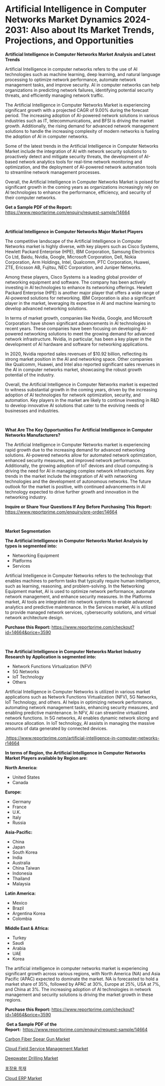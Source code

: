 <p><h1>Artificial Intelligence in Computer Networks Market Dynamics 2024-2031: Also about Its Market Trends, Projections, and Opportunities</h1></p><p><strong>Artificial Intelligence in Computer Networks Market Analysis and Latest Trends</strong></p>
<p><p>Artificial Intelligence in computer networks refers to the use of AI technologies such as machine learning, deep learning, and natural language processing to optimize network performance, automate network management tasks, and improve security. AI in computer networks can help organizations in predicting network failures, identifying potential security threats, and efficiently managing network traffic.</p><p>The Artificial Intelligence in Computer Networks Market is experiencing significant growth with a projected CAGR of 9.00% during the forecast period. The increasing adoption of AI-powered network solutions in various industries such as IT, telecommunications, and BFSI is driving the market growth. Additionally, the rising demand for advanced network management solutions to handle the increasing complexity of modern networks is fueling the adoption of AI in computer networks.</p><p>Some of the latest trends in the Artificial Intelligence in Computer Networks Market include the integration of AI with network security solutions to proactively detect and mitigate security threats, the development of AI-based network analytics tools for real-time network monitoring and optimization, and the deployment of AI-powered network automation tools to streamline network management processes.</p><p>Overall, the Artificial Intelligence in Computer Networks Market is poised for significant growth in the coming years as organizations increasingly rely on AI technologies to enhance the performance, efficiency, and security of their computer networks.</p></p>
<p><strong>Get a Sample PDF of the Report:&nbsp;</strong> <a href="https://www.reportprime.com/enquiry/request-sample/14664">https://www.reportprime.com/enquiry/request-sample/14664</a></p>
<p>&nbsp;</p>
<p><strong>Artificial Intelligence in Computer Networks Major Market Players</strong></p>
<p><p>The competitive landscape of the Artificial Intelligence in Computer Networks market is highly diverse, with key players such as Cisco Systems, Hewlett Packard Enterprise (HPE), IBM Corporation, Samsung Electronics Co Ltd, Baidu, Nvidia, Google, Microsoft Corporation, Dell, Nokia Corporation, Arm Holdings, Intel, Qualcomm, PTC Corporation, Huawei, ZTE, Ericsson AB, Fujitsu, NEC Corporation, and Juniper Networks.</p><p>Among these players, Cisco Systems is a leading global provider of networking equipment and software. The company has been actively investing in AI technologies to enhance its networking offerings. Hewlett Packard Enterprise (HPE) is another major player that offers a wide range of AI-powered solutions for networking. IBM Corporation is also a significant player in the market, leveraging its expertise in AI and machine learning to develop advanced networking solutions.</p><p>In terms of market growth, companies like Nvidia, Google, and Microsoft Corporation have shown significant advancements in AI technologies in recent years. These companies have been focusing on developing AI-powered networking solutions to meet the growing demand for advanced network infrastructure. Nvidia, in particular, has been a key player in the development of AI hardware and software for networking applications.</p><p>In 2020, Nvidia reported sales revenues of $10.92 billion, reflecting its strong market position in the AI and networking space. Other companies like Qualcomm, Huawei, and Intel also reported significant sales revenues in the AI in computer networks market, showcasing the robust growth potential of the industry.</p><p>Overall, the Artificial Intelligence in Computer Networks market is expected to witness substantial growth in the coming years, driven by the increasing adoption of AI technologies for network optimization, security, and automation. Key players in the market are likely to continue investing in R&D to develop innovative AI solutions that cater to the evolving needs of businesses and industries.</p></p>
<p>&nbsp;</p>
<p><strong>What Are The Key Opportunities For Artificial Intelligence in Computer Networks Manufacturers?</strong></p>
<p><p>The Artificial Intelligence in Computer Networks market is experiencing rapid growth due to the increasing demand for advanced networking solutions. AI-powered networks allow for automated network optimization, enhanced security measures, and improved network performance. Additionally, the growing adoption of IoT devices and cloud computing is driving the need for AI in managing complex network infrastructures. Key trends in the market include the integration of AI with networking technologies and the development of autonomous networks. The future outlook for the market is positive, with continued advancements in AI technology expected to drive further growth and innovation in the networking industry.</p></p>
<p><strong>Inquire or Share Your Questions If Any Before Purchasing This Report:</strong> <a href="https://www.reportprime.com/enquiry/pre-order/14664">https://www.reportprime.com/enquiry/pre-order/14664</a></p>
<p>&nbsp;</p>
<p><strong>Market Segmentation</strong></p>
<p><strong>The Artificial Intelligence in Computer Networks Market Analysis by types is segmented into:</strong></p>
<p><ul><li>Networking Equipment</li><li>Platforms</li><li>Services</li></ul></p>
<p><p>Artificial Intelligence in Computer Networks refers to the technology that enables machines to perform tasks that typically require human intelligence, such as learning, reasoning, and problem-solving. In the Networking Equipment market, AI is used to optimize network performance, automate network management, and enhance security measures. In the Platforms market, AI tools are integrated into network systems to enable advanced analytics and predictive maintenance. In the Services market, AI is utilized to provide managed network services, cybersecurity solutions, and virtual network architecture design.</p></p>
<p><strong>Purchase this Report:&nbsp;</strong><a href="https://www.reportprime.com/checkout?id=14664&price=3590">https://www.reportprime.com/checkout?id=14664&price=3590</a></p>
<p>&nbsp;</p>
<p><strong>The Artificial Intelligence in Computer Networks Market Industry Research by Application is segmented into:</strong></p>
<p><ul><li>Network Functions Virtualization (NFV)</li><li>5G Networks</li><li>IoT Technology</li><li>Others</li></ul></p>
<p><p>Artificial Intelligence in Computer Networks is utilized in various market applications such as Network Functions Virtualization (NFV), 5G Networks, IoT Technology, and others. AI helps in optimizing network performance, automating network management tasks, enhancing security measures, and enabling predictive maintenance. In NFV, AI can streamline virtualized network functions. In 5G networks, AI enables dynamic network slicing and resource allocation. In IoT technology, AI assists in managing the massive amounts of data generated by connected devices.</p></p>
<p><a href="https://www.reportprime.com/artificial-intelligence-in-computer-networks-r14664">&nbsp;https://www.reportprime.com/artificial-intelligence-in-computer-networks-r14664</a></p>
<p><strong>In terms of Region, the Artificial Intelligence in Computer Networks Market Players available by Region are:</strong></p>
<p>
    <p> <strong> North America: </strong>
        <ul>
            <li>United States</li>
            <li>Canada</li>
        </ul>
        </p> 
    <p> <strong> Europe: </strong>
        <ul>
            <li>Germany</li>
            <li>France</li>
            <li>U.K.</li>
            <li>Italy</li>
            <li>Russia</li>
        </ul>
        </p> 
    <p> <strong> Asia-Pacific: </strong>
        <ul>
            <li>China</li>
            <li>Japan</li>
            <li>South Korea</li>
            <li>India</li>
            <li>Australia</li>
            <li>China Taiwan</li>
            <li>Indonesia</li>
            <li>Thailand</li>
            <li>Malaysia</li>
        </ul>
        </p> 
    <p> <strong> Latin America: </strong>
        <ul>
            <li>Mexico</li>
            <li>Brazil</li>
            <li>Argentina Korea</li>
            <li>Colombia</li>
        </ul>
        </p> 
    <p> <strong> Middle East & Africa: </strong>
        <ul>
            <li>Turkey</li>
            <li>Saudi</li>
            <li>Arabia</li>
            <li>UAE</li>
            <li>Korea</li>
        </ul>
    </p>
    </p>
<p><p>The artificial intelligence in computer networks market is experiencing significant growth across various regions, with North America (NA) and Asia Pacific (APAC) expected to dominate the market. NA is forecasted to hold a market share of 35%, followed by APAC at 30%, Europe at 25%, USA at 7%, and China at 3%. The increasing adoption of AI technologies in network management and security solutions is driving the market growth in these regions.</p></p>
<p><strong>Purchase this Report: </strong><a href="https://www.reportprime.com/checkout?id=14664&price=3590">https://www.reportprime.com/checkout?id=14664&price=3590</a></p>
<p>&nbsp;<strong>Get a Sample PDF of the Report:&nbsp;&nbsp;</strong><a href="https://www.reportprime.com/enquiry/request-sample/14664">https://www.reportprime.com/enquiry/request-sample/14664</a></p>
<p><strong></strong></p>
<p><p><a href="https://medium.com/@daveblock38/insights-into-the-carbon-fiber-spear-gun-market-market-players-market-size-geographical-regions-b5305a8fccc8">Carbon Fiber Spear Gun Market</a></p><p><a href="https://issuu.com/reportprime-2/docs/cloud-field-service-management-market-size-2030.pp">Cloud Field Service Management Market</a></p><p><a href="https://github.com/airdrophunter675/Market-Research-Report-List-1/blob/main/deepwater-drilling-market.md">Deepwater Drilling Market</a></p><p><a href="https://medium.com/@mares423682024/%EA%B8%80%EB%A1%9C%EB%B2%8C-%ED%8F%AC%EC%9E%A5-%EB%AA%A9%EC%9E%AC-%EC%8B%9C%EC%9E%A5-%EA%B8%B0%ED%9A%8C-%EB%B0%8F-2024%EB%85%84%EB%B6%80%ED%84%B0-2031%EB%85%84%EA%B9%8C%EC%A7%80%EC%9D%98-%EC%98%88%EC%B8%A1-5dc132132b26">포장용 목재</a></p><p><a href="https://issuu.com/reportprime-2/docs/cloud-erp-market-size-2030.pptx">Cloud ERP Market</a></p></p>